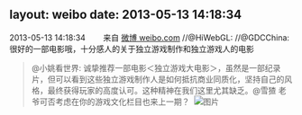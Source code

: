 layout: weibo
date: 2013-05-13 14:18:34
---
2013-05-13 14:18:34  &nbsp;&nbsp;&nbsp;&nbsp;&nbsp;&nbsp; 来自 <a href="http://weibo.com/" rel="nofollow">微博 weibo.com</a>
//@HiWebGL: //@GDCChina: 很好的一部电影哦，十分感人的关于独立游戏制作和独立游戏人的电影
>  @小姚看世界: 诚挚推荐一部电影＜独立游戏大电影＞，虽然是一部纪录片，但可以看到这些独立游戏制作人是如何抵抗商业同质化，坚持自己的风格，最终获得玩家的高度认可。这种精神在我们这里尤其缺乏。@雪猹 老爷可否考虑在你的游戏文化栏目也来上一期？ ​​​
>  ![图片](https://ww1.sinaimg.cn/large/3eb1e03ejw1e4l9sqnln5j20f00m83zr.jpg)
